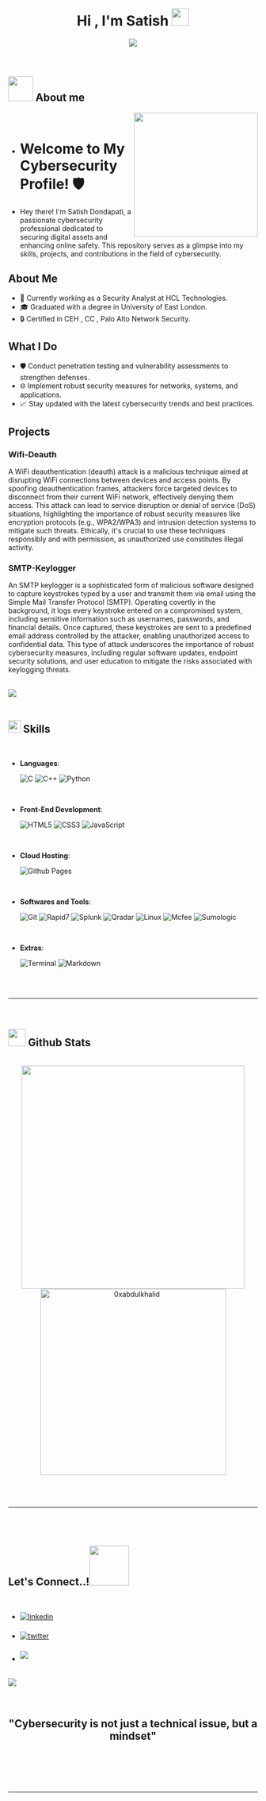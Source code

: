 
<h1 align="center"><b>Hi , I'm Satish </b><img src="https://media.giphy.com/media/hvRJCLFzcasrR4ia7z/giphy.gif" width="35"></h1>
<!--  -->
<p align="center">
  <a href="https://github.com/DenverCoder1/readme-typing-svg"><img src="https://readme-typing-svg.demolab.com/?font=Time+New+Roman&color=cyan&size=25&center=true&vCenter=true&width=600&height=100&lines=Cyber+Security+&hearts;++;%20InfoSec%20Researcher%20%F0%9F%94%8D%20;Application%20Security%20,;Cloud%20security%20architecture%20,;%20Threat+Hunter%20,;Active+Learner/Researcher,;Love+to+learn+new+stuffs..%3C3"></a>
</p>


<br>



	
## <picture><img src = "https://github.com/Dondapatisatish/profile/blob/main/about_me.gif" width = 50px></picture> **About me**

<picture> <img align="right" src="https://github.com/Dondapatisatish/profile/blob/main/programming.svg" width = 250px></picture>

<br>

- # Welcome to My Cybersecurity Profile! 🛡️
- Hey there! I'm Satish Dondapati, a passionate cybersecurity professional dedicated to securing digital assets and enhancing online safety. This repository serves as a glimpse into my skills, projects, and contributions in the field of cybersecurity.
## About Me
- 💼 Currently working as a Security Analyst at HCL Technologies.
- 🎓 Graduated with a degree in University of East London.
- 🔒 Certified in CEH , CC , Palo Alto Network Security.
## What I Do

- 🛡️ Conduct penetration testing and vulnerability assessments to strengthen defenses.
- 🌐 Implement robust security measures for networks, systems, and applications.
- 📈 Stay updated with the latest cybersecurity trends and best practices.
## Projects

### Wifi-Deauth

A WiFi deauthentication (deauth) attack is a malicious technique aimed at disrupting WiFi connections between devices and access points. By spoofing deauthentication frames, attackers force targeted devices to disconnect from their current WiFi network, effectively denying them access. This attack can lead to service disruption or denial of service (DoS) situations, highlighting the importance of robust security measures like encryption protocols (e.g., WPA2/WPA3) and intrusion detection systems to mitigate such threats. Ethically, it's crucial to use these techniques responsibly and with permission, as unauthorized use constitutes illegal activity.

### SMTP-Keylogger 

An SMTP keylogger is a sophisticated form of malicious software designed to capture keystrokes typed by a user and transmit them via email using the Simple Mail Transfer Protocol (SMTP). Operating covertly in the background, it logs every keystroke entered on a compromised system, including sensitive information such as usernames, passwords, and financial details. Once captured, these keystrokes are sent to a predefined email address controlled by the attacker, enabling unauthorized access to confidential data. This type of attack underscores the importance of robust cybersecurity measures, including regular software updates, endpoint security solutions, and user education to mitigate the risks associated with keylogging threats.
<br><br>

<img src="https://user-images.githubusercontent.com/73097560/115834477-dbab4500-a447-11eb-908a-139a6edaec5c.gif"><br><br>

## <img src="https://media2.giphy.com/media/QssGEmpkyEOhBCb7e1/giphy.gif?cid=ecf05e47a0n3gi1bfqntqmob8g9aid1oyj2wr3ds3mg700bl&rid=giphy.gif" width ="25"><b> Skills</b>
<br>

<p align="center">

- **Languages**:
    
    ![C](https://img.shields.io/badge/C%20-%232370ED.svg?style=for-the-badge&logo=c&logoColor=white)
    ![C++](https://img.shields.io/badge/C++%20-%2300599C.svg?style=for-the-badge&logo=c%2B%2B&logoColor=white)
    ![Python](https://img.shields.io/badge/Python%20-%2314354C.svg?style=for-the-badge&logo=python&logoColor=white)

<br>   
    
- **Front-End Development**:

   ![HTML5](https://img.shields.io/badge/HTML5%20-%23E34F26.svg?style=for-the-badge&logo=html5&logoColor=white)
   ![CSS3](https://img.shields.io/badge/CSS%20-%231572B6.svg?style=for-the-badge&logo=css3&logoColor=white)
   ![JavaScript](https://img.shields.io/badge/JavaScript%20-%23F7DF1E.svg?style=for-the-badge&logo=javascript&logoColor=black)

<br>

- **Cloud Hosting**:

    ![Github Pages](https://img.shields.io/badge/GitHub%20Pages-%23327FC7.svg?style=for-the-badge&logo=github&logoColor=white)
    
<br>

- **Softwares and Tools**:

    ![Git](https://img.shields.io/badge/git-%23F05033.svg?style=for-the-badge&logo=git&logoColor=white)
    ![Rapid7](https://img.shields.io/badge/Rapid7-%23121011.svg?style=for-the-badge&logo=Rapid7&logoColor=white)
    ![Splunk](https://img.shields.io/badge/splunk-%234285F4.svg?style=for-the-badge&logo=Splunk&logoColor=white)
    ![Qradar](https://img.shields.io/badge/IBM%20Qradar-0078d7.svg?style=for-the-badge&logo=QRadar&logoColor=white)
    ![Linux](https://img.shields.io/badge/Linux-FCC624?style=for-the-badge&logo=linux&logoColor=black) 
	![Mcfee](https://img.shields.io/badge/Mcfee-FCC624?style=for-the-badge&logo=macfee&logoColor=black) 
	![Sumologic](https://img.shields.io/badge/Sumologic-%23121011.svg?style=for-the-badge&logo=Sumologic&logoColor=white)
    
<br>

- **Extras**:

    ![Terminal](https://img.shields.io/badge/Terminal-%23054020?style=for-the-badge&logo=gnu-bash&logoColor=white)
    ![Markdown](https://img.shields.io/badge/markdown-%23000000.svg?style=for-the-badge&logo=markdown&logoColor=white)   


</p>

<br>
<br>

-----

<br>


## <img src="https://media.giphy.com/media/iY8CRBdQXODJSCERIr/giphy.gif" width="35"><b> Github Stats </b>
<br>

<div align="center">

<a href="https://github.com/0xabdulkhalid/">
  <img src="https://github-readme-stats.vercel.app/api?username=Dondapatisatish&include_all_commits=true&count_private=true&show_icons=true&line_height=20&title_color=7A7ADB&icon_color=2234AE&text_color=D3D3D3&bg_color=0,000000,130F40" width="450"/>
  <img src="https://github-readme-stats.vercel.app/api?username=Dondapatisatish&show_icons=true&locale=en&layout=compact&line_height=20&title_color=7A7ADB&icon_color=2234AE&text_color=D3D3D3&bg_color=0,000000,130F40" width="375"  alt="0xabdulkhalid"/>

</a>
</div>

<br>
<br>
<br>

-----

<br>
<br>

## <b> Let's Connect..!</b><img src="https://github.com/Dondapatisatish/profile/blob/main/handshake.gif" width ="80">
<br>
<div align='left'>

<ul>

<li>
<a href="https://www.linkedin.com/in/satish-dondapati/" target="_blank">
<img src="https://img.shields.io/badge/linkedin:  satish_dondapati-%2300acee.svg?color=405DE6&style=for-the-badge&logo=linkedin&logoColor=white" alt=linkedin style="margin-bottom: 5px;"/>
</a>
</li>

<br>

<li>
<a href="https://twitter.com/" target="_blank">
<img src="https://img.shields.io/badge/twitter:  satish_dondapati-%2300acee.svg?color=1DA1F2&style=for-the-badge&logo=twitter&logoColor=white" alt=twitter style="margin-bottom: 5px;"/>
</a>
</li>

<br>

<li>
<a href="mailto:dondapatisatish1508@gmail.com" target="_blank">
<img src="https://img.shields.io/badge/gmail:  satish_dondapati-%23EA4335.svg?style=for-the-badge&logo=gmail&logoColor=white" t=mail style="margin-bottom: 5px;" />
</a>
</li>
	
</ul>
</div>

<br>
<img src="https://user-images.githubusercontent.com/73097560/115834477-dbab4500-a447-11eb-908a-139a6edaec5c.gif">
<br>
<br>
<br>

<div align='center'>

## <b>"Cybersecurity is not just a technical issue, but a mindset"</b>

</div>
<br>
<br>
<br>
<br>

---

<br>

